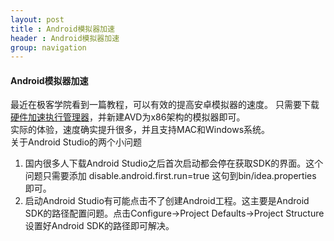 ```yaml
---
layout: post
title : Android模拟器加速
header : Android模拟器加速
group: navigation
---
```


#### Android模拟器加速
最近在极客学院看到一篇教程，可以有效的提高安卓模拟器的速度。
只需要下载 [硬件加速执行管理器](https://software.intel.com/zh-cn/android)，并新建AVD为x86架构的模拟器即可。
<br/>
实际的体验，速度确实提升很多，并且支持MAC和Windows系统。
<br/>
关于Android Studio的两个小问题
1. 国内很多人下载Android Studio之后首次启动都会停在获取SDK的界面。这个问题只需要添加
	disable.android.first.run=true
这句到bin/idea.properties 即可。
2. 启动Android Studio有可能点击不了创建Android工程。这主要是Android SDK的路径配置问题。点击Configure->Project Defaults->Project Structure 设置好Android SDK的路径即可解决。





